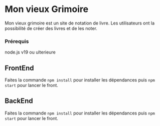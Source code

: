 # Mon vieux Grimoire

Mon vieux grimoire est un site de notation de livre. Les utilisateurs ont la possibilité de créer des livres et de les noter.

### Prérequis

node.js v19 ou ulterieure

## FrontEnd

Faites la commande `npm install` pour installer les dépendances puis `npm start` pour lancer le front.

## BackEnd

Faites la commande `npm install` pour installer les dépendances puis `npm start` pour lancer le front.
